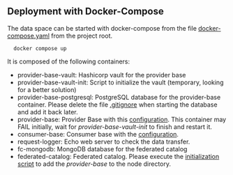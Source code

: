 ## Deployment with Docker-Compose

The data space can be started with docker-compose from the file [docker-compose.yaml](../docker-compose.yaml) from the project root. 
```shell
  docker compose up
```
It is composed of the following containers:

* provider-base-vault: Hashicorp vault for the provider base
* provider-base-vault-init: Script to initialize the vault (temporary, looking for a better solution) 
* provider-base-postgresql: PostgreSQL database for the provider-base container. Please delete the file [.gitignore](provider-base-postgresql/data/.gitignore) when starting the database and add it back later.
* provider-base: Provider Base with this [configuration](../providers/provider-base/resources/configuration/provider-base-docker-configuration.properties).
This container may FAIL initially, wait for _provider-base-vault-init_ to finish and restart it. 
* consumer-base: Consumer base with the [configuration](../consumers/consumer-base/resources/configuration/consumer-base-docker-configuration.properties).
* request-logger: Echo web server to check the data transfer.
* fc-mongodb: MongoDB database for the federated catalog 
* federated-catalog: Federated catalog. Please execute the [initialization script](init.sh) to add the _provider-base_ to the node directory.
